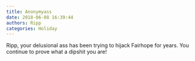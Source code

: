 ```yaml
---
title: Anonymyass
date: 2018-06-08 16:39:44
authors: Ripp
categories: Holiday
---
```


 Ripp, your delusional ass has been trying to hijack Fairhope for years. You continue to prove what a dipshit you are!
